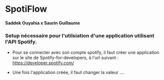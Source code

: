 # SpotiFlow

#### Saddek Ouyahia x Saurin Guillaume


### Setup nécessaire pour l'utilsiation d'une application utilisant l'API Spotify. 

- Pour se connecter avec son compte spotify, il faut créer une application sur le site de Spotify-for-developers, à l'url suivant :
https://developer.spotify.com/

- Une fois l'application créée, il faut changer la valeur ....
